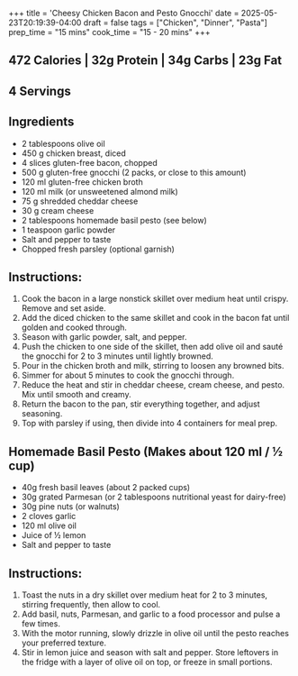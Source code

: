 +++
title = 'Cheesy Chicken Bacon and Pesto Gnocchi'
date = 2025-05-23T20:19:39-04:00
draft = false
tags = ["Chicken", "Dinner", "Pasta"]
prep_time = "15 mins"
cook_time = "15 - 20 mins"
+++


## 472 Calories | 32g Protein | 34g Carbs | 23g Fat
## 4 Servings

## Ingredients
- 2 tablespoons olive oil
- 450 g chicken breast, diced
- 4 slices gluten-free bacon, chopped
- 500 g gluten-free gnocchi (2 packs, or close to this amount)
- 120 ml gluten-free chicken broth
- 120 ml milk (or unsweetened almond milk)
- 75 g shredded cheddar cheese
- 30 g cream cheese
- 2 tablespoons homemade basil pesto (see below)
- 1 teaspoon garlic powder
- Salt and pepper to taste
- Chopped fresh parsley (optional garnish)

## Instructions:
1. Cook the bacon in a large nonstick skillet over medium heat until crispy. Remove and set aside.
2. Add the diced chicken to the same skillet and cook in the bacon fat until golden and cooked through. 
3. Season with garlic powder, salt, and pepper.
4. Push the chicken to one side of the skillet, then add olive oil and sauté the gnocchi for 2 to 3 minutes until lightly browned.
5. Pour in the chicken broth and milk, stirring to loosen any browned bits. 
6. Simmer for about 5 minutes to cook the gnocchi through.
7. Reduce the heat and stir in cheddar cheese, cream cheese, and pesto. Mix until smooth and creamy.
8. Return the bacon to the pan, stir everything together, and adjust seasoning.
9. Top with parsley if using, then divide into 4 containers for meal prep.

## Homemade Basil Pesto (Makes about 120 ml / ½ cup)
- 40g fresh basil leaves (about 2 packed cups)
- 30g grated Parmesan (or 2 tablespoons nutritional yeast for dairy-free)
- 30g pine nuts (or walnuts)
- 2 cloves garlic
- 120 ml olive oil
- Juice of ½ lemon
- Salt and pepper to taste

## Instructions:
1. Toast the nuts in a dry skillet over medium heat for 2 to 3 minutes, stirring frequently, then allow to cool.
2. Add basil, nuts, Parmesan, and garlic to a food processor and pulse a few times.
3. With the motor running, slowly drizzle in olive oil until the pesto reaches your preferred texture.
4. Stir in lemon juice and season with salt and pepper. Store leftovers in the fridge with a layer of olive oil on top, or freeze in small portions.


